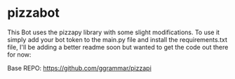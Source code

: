 # pizzabot
This Bot uses the pizzapy library with some slight modifications. To use it simply add your bot token to the main.py file and install the requirements.txt file,
I'll be adding a better readme soon but wanted to get the code out there for now:

Base REPO: https://github.com/ggrammar/pizzapi
